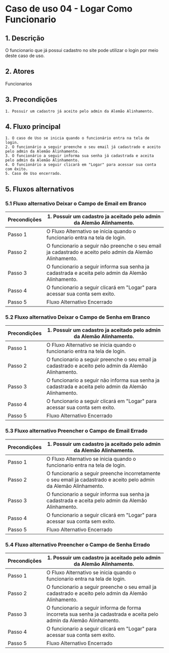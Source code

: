 # Caso de uso 04 - Logar Como Funcionario

## 1. Descrição

O funcionario que já possui cadastro no site pode utilizar o login por meio deste caso de uso.

## 2. Atores

Funcionarios

## 3. Precondições

	1. Possuir um cadastro já aceito pelo admin da Alemão Alinhamento.
 
## 4. Fluxo principal

    1. O caso de Uso se inicia quando o funcionário entra na tela de login.
    2. O funcionário a seguir preenche o seu email já cadastrado e aceito pelo admin da Alemão Alinhamento.
    3. O funcionário a seguir informa sua senha já cadastrada e aceita pelo admin da Alemão Alinhamento.
    4. O funcionário a seguir clicará em "Logar" para acessar sua conta com êxito.
    5. Caso de Uso encerrado.

## 5. Fluxos alternativos


### 5.1 Fluxo alternativo Deixar o Campo de Email em Branco 

| **Precondições**  | 1. Possuir um cadastro ja aceitado pelo admin da Alemão Alinhamento. |
| --- | --- |
| Passo 1                  |O Fluxo Alternativo se inicia quando o funcionario entra na tela de login.|
|        Passo 2 |O funcionario a seguir não preenche o seu email ja cadastrado e aceito pelo admin da Alemão Alinhamento.   |
|         Passo 3          | O funcionario a seguir informa sua senha ja cadastrada e aceita pelo admin da Alemão Alinhamento.  |
|Passo 4|O funcionario a seguir clicará em "Logar" para acessar sua conta sem exito.|
|Passo 5|Fluxo Alternativo Encerrado|


### 5.2 Fluxo alternativo Deixar o Campo de Senha em Branco 

| **Precondições**  | 1. Possuir um cadastro ja aceitado pelo admin da Alemão Alinhamento. |
| --- | --- |
| Passo 1                  |O Fluxo Alternativo se inicia quando o funcionario entra na tela de login.|
|        Passo 2 |O funcionario a seguir preenche o seu email ja cadastrado e aceito pelo admin da Alemão Alinhamento.   |
|         Passo 3          | O funcionario a seguir não informa sua senha ja cadastrada e aceita pelo admin da Alemão Alinhamento.  |
|Passo 4|O funcionario a seguir clicará em "Logar" para acessar sua conta sem exito.|
|Passo 5|Fluxo Alternativo Encerrado|

### 5.3 Fluxo alternativo Preencher o Campo de Email Errado 

| **Precondições**  | 1. Possuir um cadastro ja aceitado pelo admin da Alemão Alinhamento. |
| --- | --- |
| Passo 1                  |O Fluxo Alternativo se inicia quando o funcionario entra na tela de login.|
|        Passo 2 |O funcionario a seguir preenche incorretamente o seu email ja cadastrado e aceito pelo admin da Alemão Alinhamento.   |
|         Passo 3          | O funcionario a seguir informa sua senha ja cadastrada e aceita pelo admin da Alemão Alinhamento.  |
|Passo 4|O funcionario a seguir clicará em "Logar" para acessar sua conta sem exito.|
|Passo 5|Fluxo Alternativo Encerrado|

### 5.4 Fluxo alternativo Preencher o Campo de Senha Errado 

| **Precondições**  | 1. Possuir um cadastro ja aceitado pelo admin da Alemão Alinhamento. |
| --- | --- |
| Passo 1                  |O Fluxo Alternativo se inicia quando o funcionario entra na tela de login.|
|        Passo 2 |O funcionario a seguir preenche o seu email ja cadastrado e aceito pelo admin da Alemão Alinhamento.   |
|         Passo 3          | O funcionario a seguir informa de forma incorreta sua senha ja cadastrada e aceita pelo admin da Alemão Alinhamento.  |
|Passo 4|O funcionario a seguir clicará em "Logar" para acessar sua conta sem exito.|
|Passo 5|Fluxo Alternativo Encerrado|
